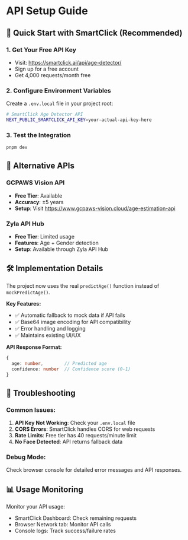 # API Setup Guide

## 🚀 Quick Start with SmartClick (Recommended)

### 1. Get Your Free API Key
- Visit: https://smartclick.ai/api/age-detector/
- Sign up for a free account
- Get 4,000 requests/month free

### 2. Configure Environment Variables
Create a `.env.local` file in your project root:

```bash
# SmartClick Age Detector API
NEXT_PUBLIC_SMARTCLICK_API_KEY=your-actual-api-key-here
```

### 3. Test the Integration
```bash
pnpm dev
```

## 🔄 Alternative APIs

### GCPAWS Vision API
- **Free Tier**: Available
- **Accuracy**: ±5 years
- **Setup**: Visit https://www.gcpaws-vision.cloud/age-estimation-api

### Zyla API Hub
- **Free Tier**: Limited usage
- **Features**: Age + Gender detection
- **Setup**: Available through Zyla API Hub

## 🛠️ Implementation Details

The project now uses the real `predictAge()` function instead of `mockPredictAge()`. 

**Key Features:**
- ✅ Automatic fallback to mock data if API fails
- ✅ Base64 image encoding for API compatibility
- ✅ Error handling and logging
- ✅ Maintains existing UI/UX

**API Response Format:**
```typescript
{
  age: number,        // Predicted age
  confidence: number  // Confidence score (0-1)
}
```

## 🔧 Troubleshooting

### Common Issues:
1. **API Key Not Working**: Check your `.env.local` file
2. **CORS Errors**: SmartClick handles CORS for web requests
3. **Rate Limits**: Free tier has 40 requests/minute limit
4. **No Face Detected**: API returns fallback data

### Debug Mode:
Check browser console for detailed error messages and API responses.

## 📊 Usage Monitoring

Monitor your API usage:
- SmartClick Dashboard: Check remaining requests
- Browser Network tab: Monitor API calls
- Console logs: Track success/failure rates
